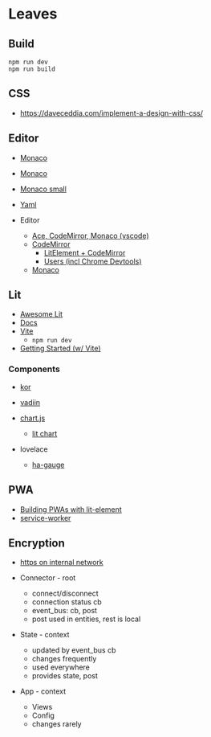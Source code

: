 # Leaves

## Build

```
npm run dev
npm run build
```

## CSS

* https://daveceddia.com/implement-a-design-with-css/

## Editor

* [Monaco](https://github.com/rodydavis/lit-monaco-editor)
* [Monaco](https://github.com/rodydavis/lit-code-editor)
* [Monaco small](https://github.com/microsoft/monaco-editor/tree/main/samples/browser-esm-webpack-small)
* [Yaml](https://github.com/remcohaszing/monaco-yaml)

* Editor
  * [Ace, CodeMirror, Monaco (vscode)](https://blog.replit.com/code-editors)
  * [CodeMirror](https://codemirror.net/)
    * [LitElement + CodeMirror](https://codepen.io/alangdm/pen/yjKEBO)
    * [Users (incl Chrome Devtools)](https://codemirror.net/5/doc/realworld.html)
  * [Monaco](https://rodydavis.com/posts/lit-monaco-editor/)


## Lit

* [Awesome Lit](https://github.com/web-padawan/awesome-lit)
* [Docs](https://lit.dev/)
* [Vite](https://vitejs.dev/)
  * `npm run dev`
* [Getting Started (w/ Vite)](https://levelup.gitconnected.com/getting-started-with-web-components-lit-part-2-3cd878aeca73)

### Components

* [kor](https://kor-ui.com/introduction/welcome)
* [vadiin](https://vaadin.com/)
* [chart.js](https://www.chartjs.org/)
  * [lit chart](https://stackblitz.com/edit/lit-element-chartjs-dtrcwz?file=index.js)

* lovelace
  * [ha-gauge](https://github.com/home-assistant/frontend/blob/dev/src/components/ha-gauge.ts)

## PWA

* [Building PWAs with lit-element](https://medium.com/pwabuilder/building-pwas-with-web-components-33f986bf8e4c)
* [service-worker](https://developer.chrome.com/docs/workbox/service-worker-overview/)

## Encryption

* [https on internal network](https://security.stackexchange.com/questions/121163/how-do-i-run-proper-https-on-an-internal-network)



* Connector - root
  * connect/disconnect
  * connection status cb
  * event_bus: cb, post
  * post used in entities, rest is local
  

* State - context
  * updated by event_bus cb
  * changes frequently
  * used everywhere
  * provides state, post

* App - context
  * Views
  * Config
  * changes rarely